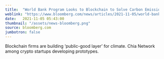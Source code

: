 ```yaml
---
title:  "World Bank Program Looks to Blockchain to Solve Carbon Emissions Data Issues"
weblink: "https://www.bloomberg.com/news/articles/2021-11-05/world-bank-group-looks-to-blockchain-to-solve-carbon-data-issues"
date:   2021-11-05 05:43:00
thumbnail: "/assets/news-bloomberg.png"
source: bloomberg.com
jumbotron: false
---
```

Blockchain firms are building ‘public-good layer’ for climate. Chia Network among crypto startups developing prototypes.
